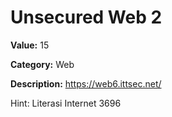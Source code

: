 # Unsecured Web 2

**Value:** 15

**Category:** Web

**Description:**
https://web6.ittsec.net/

Hint: Literasi Internet 3696
